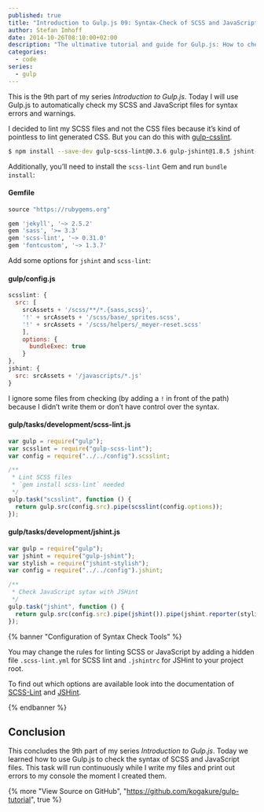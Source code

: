 ```yaml
---
published: true
title: "Introduction to Gulp.js 09: Syntax-Check of SCSS and JavaScript"
author: Stefan Imhoff
date: 2014-10-26T08:10:00+02:00
description: "The ultimative tutorial and guide for Gulp.js: How to check the syntax of SCSS and JavaScript files."
categories:
  - code
series:
  - gulp
---
```


This is the 9th part of my series _Introduction to Gulp.js_. Today I will use Gulp.js to automatically check my SCSS and JavaScript files for syntax errors and warnings.

I decided to lint my SCSS files and not the CSS files because it’s kind of pointless to lint generated CSS. But you can do this with [gulp-csslint](https://www.npmjs.com/package/gulp-csslint/).

```bash
$ npm install --save-dev gulp-scss-lint@0.3.6 gulp-jshint@1.8.5 jshint-stylish@2.0.1
```

Additionally, you’ll need to install the `scss-lint` Gem and run `bundle install`:

#### Gemfile

```ruby
source "https://rubygems.org"

gem 'jekyll', '~> 2.5.2'
gem 'sass', '>= 3.3'
gem 'scss-lint', '~> 0.31.0'
gem 'fontcustom', '~> 1.3.7'
```

Add some options for `jshint` and `scss-lint`:

#### gulp/config.js

```javascript
scsslint: {
  src: [
    srcAssets + '/scss/**/*.{sass,scss}',
    '!' + srcAssets + '/scss/base/_sprites.scss',
    '!' + srcAssets + '/scss/helpers/_meyer-reset.scss'
    ],
    options: {
      bundleExec: true
    }
},
jshint: {
  src: srcAssets + '/javascripts/*.js'
}
```

I ignore some files from checking (by adding a `!` in front of the path) because I didn’t write them or don’t have control over the syntax.

#### gulp/tasks/development/scss-lint.js

```javascript
var gulp = require("gulp");
var scsslint = require("gulp-scss-lint");
var config = require("../../config").scsslint;

/**
 * Lint SCSS files
 * `gem install scss-lint` needed
 */
gulp.task("scsslint", function () {
  return gulp.src(config.src).pipe(scsslint(config.options));
});
```

#### gulp/tasks/development/jshint.js

```javascript
var gulp = require("gulp");
var jshint = require("gulp-jshint");
var stylish = require("jshint-stylish");
var config = require("../../config").jshint;

/**
 * Check JavaScript sytax with JSHint
 */
gulp.task("jshint", function () {
  return gulp.src(config.src).pipe(jshint()).pipe(jshint.reporter(stylish));
});
```

{% banner "Configuration of Syntax Check Tools" %}

You may change the rules for linting SCSS or JavaScript by adding a hidden file `.scss-lint.yml` for SCSS lint and `.jshintrc` for JSHint to your project root.

To find out which options are available look into the documentation of [SCSS-Lint](https://github.com/brigade/scss-lint) and [JSHint](https://jshint.com/docs/).

{% endbanner %}

## Conclusion

This concludes the 9th part of my series _Introduction to Gulp.js_. Today we learned how to use Gulp.js to check the syntax of SCSS and JavaScript files. This task will run continuously while I write my files and print out errors to my console the moment I created them.

{% more "View Source on GitHub", "https://github.com/kogakure/gulp-tutorial", true %}
